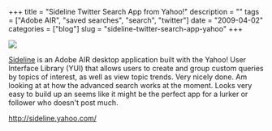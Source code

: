 +++
title = "Sideline Twitter Search App from Yahoo!"
description = ""
tags = ["Adobe AIR", "saved searches", "search", "twitter"]
date = "2009-04-02"
categories = ["blog"]
slug = "sideline-twitter-search-app-yahoo"
+++



  <div class="notebook-screenshot"><a href="http://sideline.yahoo.com/"><img src="//media.konigi.com/notebook/sideline.jpg" class="notebook-image" /></a></div><p><a href="http://sideline.yahoo.com/">Sideline</a> is an Adobe AIR desktop application built with the Yahoo! User Interface Library (YUI) that allows users to create and group custom queries by topics of interest, as well as view topic trends. Very nicely done. Am looking at at how the advanced search works at the moment. Looks very easy to build up an seems like it might be the perfect app for a lurker or follower who doesn't post much. </p>
    
  <a href="http://sideline.yahoo.com/">http://sideline.yahoo.com/</a>
